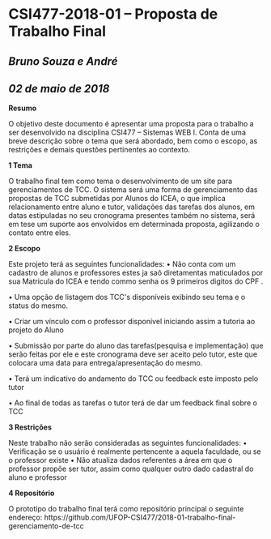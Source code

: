 # **CSI477-2018-01 – Proposta de Trabalho Final**
## *Bruno Souza e André*
## *02 de maio de 2018*

<strong>Resumo</strong>
<p>O objetivo deste documento é apresentar uma proposta para o trabalho a ser desenvolvido na disciplina CSI477 – Sistemas WEB I. Conta de uma breve descrição sobre o tema que será abordado, bem como o escopo, as restrições e demais questões pertinentes ao contexto.</p>

<strong>1 Tema</strong>
<p>O trabalho final tem como tema o desenvolvimento de um site para gerenciamentos de TCC. O sistema será uma forma de gerenciamento das propostas de TCC submetidas por Alunos do ICEA, o que implica relacionamento entre aluno e tutor, validações das tarefas dos alunos, em datas estipuladas no seu cronograma presentes também no sistema, será em tese um suporte aos envolvidos em determinada proposta, agilizando o contato entre eles.</p>

<strong> 2 Escopo</strong>
<p>Este projeto terá as seguintes funcionalidades:
•	Não conta com um cadastro de alunos e professores estes ja saõ diretamentas maticulados por sua Matricula do ICEA e tendo commo senha os 9 primeiros digitos do CPF .

•	Uma opção de listagem dos TCC's disponíveis exibindo seu tema e o status do mesmo.

•	Criar um vínculo com o professor disponível iniciando assim a tutoria ao projeto do Aluno

•	Submissão por parte do aluno das tarefas(pesquisa e implementação) que serão feitas por ele e este cronograma deve ser aceito pelo tutor, este que colocara uma data para entrega/apresentação do mesmo.

•	Terá um indicativo do andamento do TCC ou feedback este imposto pelo tutor

•	Ao final de todas as tarefas o tutor terá de dar um feedback final sobre o TCC</p>

<strong>3 Restrições</strong>
<p>Neste trabalho não serão consideradas as seguintes funcionalidades:
•	Verificação se o usuário é realmente pertencente a aquela faculdade, ou se o professor existe
•	Não atualiza dados referentes a área em que o professor propõe ser tutor, assim como qualquer outro dado cadastral do aluno e professor </p>

<strong>4 Repositório</strong>
<p>O prototipo do trabalho final terá como repositório principal o seguinte endereço: https://github.com/UFOP-CSI477/2018-01-trabalho-final-gerenciamento-de-tcc</p>
